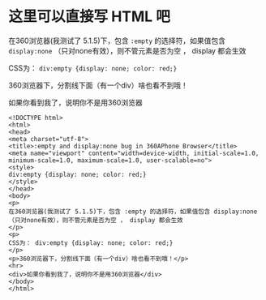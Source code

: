 # 这里可以直接写 HTML 吧

<style>
div:empty {display: none; color: red;}
</style>

在360浏览器(我测试了 5.1.5)下，包含 `:empty` 的选择符，如果值包含 `display:none` （只对none有效），则不管元素是否为空 ， display 都会生效

CSS为： `div:empty {display: none; color: red;}`

360浏览器下，分割线下面（有一个div）啥也看不到哦！

<div>如果你看到我了，说明你不是用360浏览器</div>

<script>
console.log('Congs!');
</script>

```
<!DOCTYPE html>
<html>
<head>
<meta charset="utf-8">
<title>:empty and display:none bug in 360APhone Browser</title>
<meta name="viewport" content="width=device-width, initial-scale=1.0, minimum-scale=1.0, maximum-scale=1.0, user-scalable=no">
<style>
div:empty {display: none; color: red;}
</style>
</head>
<body>
<p>
在360浏览器(我测试了 5.1.5)下，包含 :empty 的选择符，如果值包含 display:none （只对none有效），则不管元素是否为空 ， display 都会生效
</p>
<p>
CSS为： div:empty {display: none; color: red;}
</p>
<p>360浏览器下，分割线下面（有一个div）啥也看不到哦！</p>
<hr>
<div>如果你看到我了，说明你不是用360浏览器</div>
</body>
</html>
```
